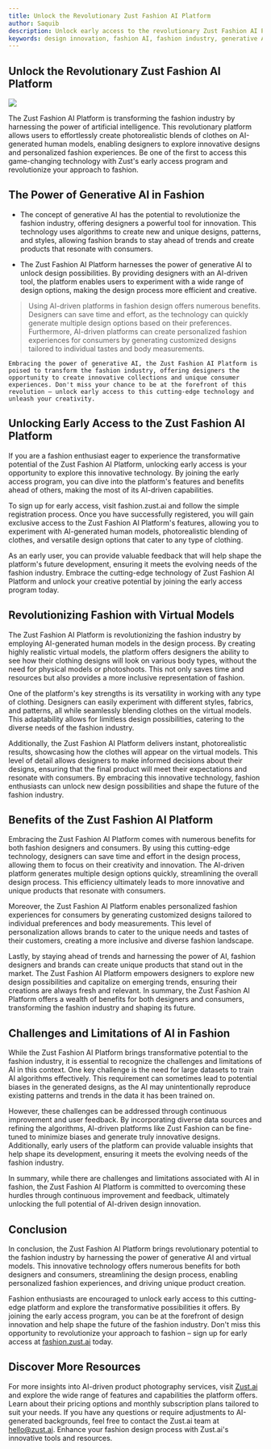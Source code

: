 ```yaml
---
title: Unlock the Revolutionary Zust Fashion AI Platform
author: Saquib
description: Unlock early access to the revolutionary Zust Fashion AI Platform and transform your approach to fashion. Harness the power of generative AI to create personalized designs and explore innovative collections. Join the early access program today at fashion.zust.ai.
keywords: design innovation, fashion AI, fashion industry, generative AI, innovative technology, virtual models
---
```


Unlock the Revolutionary Zust Fashion AI Platform
-------------------------------------------------

![](https://s3-us-west-2.amazonaws.com/speedybrandimages/34b319ca-2fa2-40f5-aba3-7c5cc8539460-837b7c2d-6126-4f75-a935-5d20b788239f.png)

The Zust Fashion AI Platform is transforming the fashion industry by harnessing the power of artificial intelligence. This revolutionary platform allows users to effortlessly create photorealistic blends of clothes on AI-generated human models, enabling designers to explore innovative designs and personalized fashion experiences. Be one of the first to access this game-changing technology with Zust's early access program and revolutionize your approach to fashion.

The Power of Generative AI in Fashion
-------------------------------------

*   The concept of generative AI has the potential to revolutionize the fashion industry, offering designers a powerful tool for innovation. This technology uses algorithms to create new and unique designs, patterns, and styles, allowing fashion brands to stay ahead of trends and create products that resonate with consumers.
    
*   The Zust Fashion AI Platform harnesses the power of generative AI to unlock design possibilities. By providing designers with an AI-driven tool, the platform enables users to experiment with a wide range of design options, making the design process more efficient and creative.
    

> Using AI-driven platforms in fashion design offers numerous benefits. Designers can save time and effort, as the technology can quickly generate multiple design options based on their preferences. Furthermore, AI-driven platforms can create personalized fashion experiences for consumers by generating customized designs tailored to individual tastes and body measurements.

    Embracing the power of generative AI, the Zust Fashion AI Platform is poised to transform the fashion industry, offering designers the opportunity to create innovative collections and unique consumer experiences. Don't miss your chance to be at the forefront of this revolution – unlock early access to this cutting-edge technology and unleash your creativity.

Unlocking Early Access to the Zust Fashion AI Platform
------------------------------------------------------

If you are a fashion enthusiast eager to experience the transformative potential of the Zust Fashion AI Platform, unlocking early access is your opportunity to explore this innovative technology. By joining the early access program, you can dive into the platform's features and benefits ahead of others, making the most of its AI-driven capabilities.

To sign up for early access, visit fashion.zust.ai and follow the simple registration process. Once you have successfully registered, you will gain exclusive access to the Zust Fashion AI Platform's features, allowing you to experiment with AI-generated human models, photorealistic blending of clothes, and versatile design options that cater to any type of clothing.

As an early user, you can provide valuable feedback that will help shape the platform's future development, ensuring it meets the evolving needs of the fashion industry. Embrace the cutting-edge technology of Zust Fashion AI Platform and unlock your creative potential by joining the early access program today.

Revolutionizing Fashion with Virtual Models
-------------------------------------------

The Zust Fashion AI Platform is revolutionizing the fashion industry by employing AI-generated human models in the design process. By creating highly realistic virtual models, the platform offers designers the ability to see how their clothing designs will look on various body types, without the need for physical models or photoshoots. This not only saves time and resources but also provides a more inclusive representation of fashion.

One of the platform's key strengths is its versatility in working with any type of clothing. Designers can easily experiment with different styles, fabrics, and patterns, all while seamlessly blending clothes on the virtual models. This adaptability allows for limitless design possibilities, catering to the diverse needs of the fashion industry.

Additionally, the Zust Fashion AI Platform delivers instant, photorealistic results, showcasing how the clothes will appear on the virtual models. This level of detail allows designers to make informed decisions about their designs, ensuring that the final product will meet their expectations and resonate with consumers. By embracing this innovative technology, fashion enthusiasts can unlock new design possibilities and shape the future of the fashion industry.

Benefits of the Zust Fashion AI Platform
----------------------------------------

Embracing the Zust Fashion AI Platform comes with numerous benefits for both fashion designers and consumers. By using this cutting-edge technology, designers can save time and effort in the design process, allowing them to focus on their creativity and innovation. The AI-driven platform generates multiple design options quickly, streamlining the overall design process. This efficiency ultimately leads to more innovative and unique products that resonate with consumers.

Moreover, the Zust Fashion AI Platform enables personalized fashion experiences for consumers by generating customized designs tailored to individual preferences and body measurements. This level of personalization allows brands to cater to the unique needs and tastes of their customers, creating a more inclusive and diverse fashion landscape.

Lastly, by staying ahead of trends and harnessing the power of AI, fashion designers and brands can create unique products that stand out in the market. The Zust Fashion AI Platform empowers designers to explore new design possibilities and capitalize on emerging trends, ensuring their creations are always fresh and relevant. In summary, the Zust Fashion AI Platform offers a wealth of benefits for both designers and consumers, transforming the fashion industry and shaping its future.

Challenges and Limitations of AI in Fashion
-------------------------------------------

While the Zust Fashion AI Platform brings transformative potential to the fashion industry, it is essential to recognize the challenges and limitations of AI in this context. One key challenge is the need for large datasets to train AI algorithms effectively. This requirement can sometimes lead to potential biases in the generated designs, as the AI may unintentionally reproduce existing patterns and trends in the data it has been trained on.

However, these challenges can be addressed through continuous improvement and user feedback. By incorporating diverse data sources and refining the algorithms, AI-driven platforms like Zust Fashion can be fine-tuned to minimize biases and generate truly innovative designs. Additionally, early users of the platform can provide valuable insights that help shape its development, ensuring it meets the evolving needs of the fashion industry.

In summary, while there are challenges and limitations associated with AI in fashion, the Zust Fashion AI Platform is committed to overcoming these hurdles through continuous improvement and feedback, ultimately unlocking the full potential of AI-driven design innovation.

Conclusion
----------

In conclusion, the Zust Fashion AI Platform brings revolutionary potential to the fashion industry by harnessing the power of generative AI and virtual models. This innovative technology offers numerous benefits for both designers and consumers, streamlining the design process, enabling personalized fashion experiences, and driving unique product creation.

Fashion enthusiasts are encouraged to unlock early access to this cutting-edge platform and explore the transformative possibilities it offers. By joining the early access program, you can be at the forefront of design innovation and help shape the future of the fashion industry. Don't miss this opportunity to revolutionize your approach to fashion – sign up for early access at [fashion.zust.ai](https://fashion.zust.ai) today.

Discover More Resources
-----------------------

For more insights into AI-driven product photography services, visit [Zust.ai](https://zust.ai) and explore the wide range of features and capabilities the platform offers. Learn about their pricing options and monthly subscription plans tailored to suit your needs. If you have any questions or require adjustments to AI-generated backgrounds, feel free to contact the Zust.ai team at [hello@zust.ai](mailto:hello@zust.ai). Enhance your fashion design process with Zust.ai's innovative tools and resources.